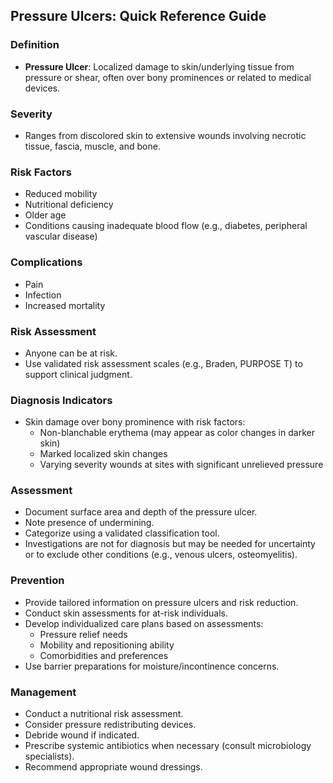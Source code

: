 ## Pressure Ulcers: Quick Reference Guide

### Definition
- **Pressure Ulcer**: Localized damage to skin/underlying tissue from pressure or shear, often over bony prominences or related to medical devices.

### Severity
- Ranges from discolored skin to extensive wounds involving necrotic tissue, fascia, muscle, and bone.

### Risk Factors
- Reduced mobility
- Nutritional deficiency
- Older age
- Conditions causing inadequate blood flow (e.g., diabetes, peripheral vascular disease)

### Complications
- Pain
- Infection
- Increased mortality

### Risk Assessment
- Anyone can be at risk.
- Use validated risk assessment scales (e.g., Braden, PURPOSE T) to support clinical judgment.

### Diagnosis Indicators
- Skin damage over bony prominence with risk factors:
  - Non-blanchable erythema (may appear as color changes in darker skin)
  - Marked localized skin changes
  - Varying severity wounds at sites with significant unrelieved pressure

### Assessment
- Document surface area and depth of the pressure ulcer.
- Note presence of undermining.
- Categorize using a validated classification tool.
- Investigations are not for diagnosis but may be needed for uncertainty or to exclude other conditions (e.g., venous ulcers, osteomyelitis).

### Prevention
- Provide tailored information on pressure ulcers and risk reduction.
- Conduct skin assessments for at-risk individuals.
- Develop individualized care plans based on assessments:
  - Pressure relief needs
  - Mobility and repositioning ability
  - Comorbidities and preferences
- Use barrier preparations for moisture/incontinence concerns.

### Management
- Conduct a nutritional risk assessment.
- Consider pressure redistributing devices.
- Debride wound if indicated.
- Prescribe systemic antibiotics when necessary (consult microbiology specialists).
- Recommend appropriate wound dressings.